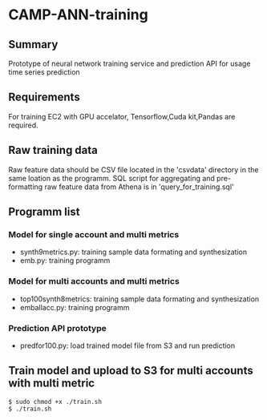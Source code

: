 # CAMP-ANN-training

## Summary
Prototype of neural network training service and prediction API for usage time series prediction

## Requirements

For training EC2 with GPU accelator, Tensorflow,Cuda kit,Pandas are required. 

## Raw training data

Raw feature data should be CSV file located in the 'csvdata' directory in the same loation as the programm. SQL script for aggregating and pre-formatting raw feature data from Athena is in 'query_for_training.sql'

## Programm list

### Model for single account and multi metrics
* synth9metrics.py: training sample data formating and synthesization
* emb.py: training programm

### Model for multi accounts and multi metrics
* top100synth8metrics: training sample data formating and synthesization
* emballacc.py: training programm

### Prediction API prototype
* predfor100.py: load trained model file from S3 and run prediction


## Train model and upload to S3 for multi accounts with multi metric
    
    $ sudo chmod +x ./train.sh
    $ ./train.sh



